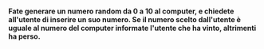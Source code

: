 #### Fate generare un numero random da 0 a 10 al computer, e chiedete all'utente di inserire un suo numero. Se il numero scelto dall'utente è uguale al numero del computer informate l'utente che ha vinto, altrimenti ha perso.


